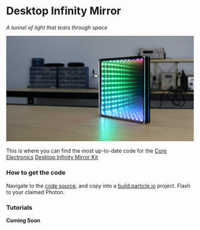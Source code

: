 # Desktop Infinity Mirror
*A tunnel of light that tears through space*

![project image](project-image.jpg)

This is where you can find the most up-to-date code for the [Core Electronics](https://www.core-electronics.com.au) [Desktop Infinity Mirror Kit](http://coreelec.io/infinitykit)

### How to get the code
Navigate to the [code source](src/desktop-infinity-mirror.ino), and copy into a [build.particle.io](https://build.particle.io/build) project. Flash to your claimed Photon.

### Tutorials
**Coming Soon**

